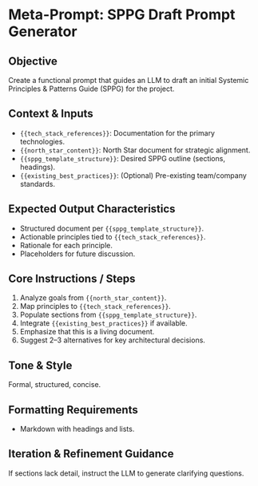 # Meta-Prompt: SPPG Draft Prompt Generator

## Objective
Create a functional prompt that guides an LLM to draft an initial Systemic Principles & Patterns Guide (SPPG) for the project.

## Context & Inputs
- `{{tech_stack_references}}`: Documentation for the primary technologies.  
- `{{north_star_content}}`: North Star document for strategic alignment.  
- `{{sppg_template_structure}}`: Desired SPPG outline (sections, headings).  
- `{{existing_best_practices}}`: (Optional) Pre-existing team/company standards.

## Expected Output Characteristics
- Structured document per `{{sppg_template_structure}}`.  
- Actionable principles tied to `{{tech_stack_references}}`.  
- Rationale for each principle.  
- Placeholders for future discussion.

## Core Instructions / Steps
1. Analyze goals from `{{north_star_content}}`.  
2. Map principles to `{{tech_stack_references}}`.  
3. Populate sections from `{{sppg_template_structure}}`.  
4. Integrate `{{existing_best_practices}}` if available.  
5. Emphasize that this is a living document.  
6. Suggest 2–3 alternatives for key architectural decisions.

## Tone & Style
Formal, structured, concise.

## Formatting Requirements
- Markdown with headings and lists.

## Iteration & Refinement Guidance
If sections lack detail, instruct the LLM to generate clarifying questions. 
